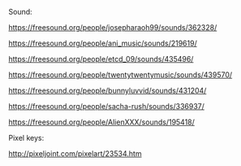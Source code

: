 Sound: 

https://freesound.org/people/josepharaoh99/sounds/362328/

https://freesound.org/people/ani_music/sounds/219619/

https://freesound.org/people/etcd_09/sounds/435496/

https://freesound.org/people/twentytwentymusic/sounds/439570/

https://freesound.org/people/bunnyluvvid/sounds/431204/

https://freesound.org/people/sacha-rush/sounds/336937/

https://freesound.org/people/AlienXXX/sounds/195418/

Pixel keys:

http://pixeljoint.com/pixelart/23534.htm